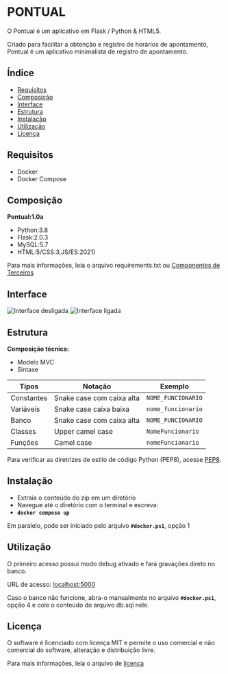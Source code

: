 # PONTUAL

O Pontual é um aplicativo em Flask / Python & HTML5.

Criado para facilitar a obtenção e registro de horários de apontamento, Pontual é um aplicativo minimalista de registro de apontamento.

## Índice

- [Requisitos](#requisitos)
- [Composição](#composicao) 
- [Interface](#Interface)
- [Estrutura](#estrutura) 
- [Instalação](#instalacao)
- [Utilização](#utilizacao)
- [Licença](#licenca)

## Requisitos
- Docker
- Docker Compose

## Composição
**Pontual:1.0a**
- Python:3.8
- Flask:2.0.3
- MySQL:5.7
- HTML:5/CSS:3,JS/ES:2021)

Para mais informações, leia o arquivo requirements.txt ou [Componentes de Terceiros](THIRD-PARTY.md)

## Interface
![Interface desligada](views/screenshots/checkbox.off "Interface desligada")
![Interface ligada](views/screenshots/checkbox.on "Interface ligada")

## Estrutura
**Composição técnica:**

- Modelo MVC
- Sintaxe

| Tipos       | Notação                    | Exemplo            |
|-------------|----------------------------|--------------------|
| Constantes  | Snake case com caixa alta  | `NOME_FUNCIONARIO` |
| Variáveis   | Snake case caixa baixa     | `nome_funcionario` |
| Banco       | Snake case com caixa alta  | `NOME_FUNCIONARIO` |
| Classes     | Upper camel case           | `NomeFuncionario`  |
| Funções     | Camel case                 | `nomeFuncionario`  |

Para verificar as diretrizes de estilo de código Python (PEP8), acesse [PEP8](https://peps.python.org/pep-0008/).

## Instalação
- Extraia o conteúdo do zip em um diretório
- Navegue até o diretório com o terminal e escreva: 
- **`docker compose up`**

Em paralelo, pode ser iniciado pelo arquivo **`#docker.ps1`**, opção 1

## Utilização

O primeiro acesso possui modo debug ativado e fará gravações direto no banco.

URL de acesso: [localhost:5000](http://localhost:5000/)

Caso o banco não funcione, abra-o manualmente no arquivo **`#docker.ps1`**, opção 4 e cole o conteúdo do arquivo db.sql nele.

## Licença

O software é licenciado com licença MIT e permite o uso comercial e não comercial do software, alteração e distribuição livre. 

Para mais informações, leia o arquivo de [licença](LICENSE)
